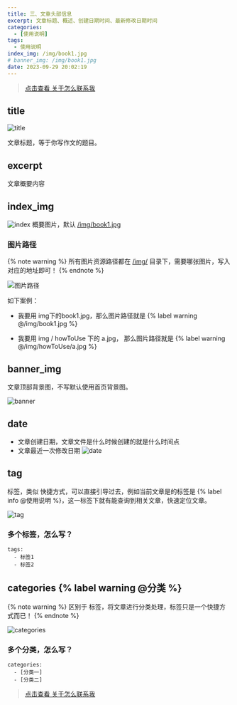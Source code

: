 ```yaml
---
title: 三、文章头部信息
excerpt: 文章标题、概述、创建日期时间、最新修改日期时间
categories:
  - [使用说明]
tags:
  - 使用说明
index_img: /img/book1.jpg
# banner_img: /img/book1.jpg
date: 2023-09-29 20:02:19
---
```


> [点击查看 关于怎么联系我](/note/2023/09/04/callMe)

## title

![title](/img/howToUse/head/title.jpg)

文章标题，等于你写作文的题目。

## excerpt

文章概要内容

## index_img

![index](/img/howToUse/head/index.jpg)
概要图片，默认 [/img/book1.jpg](/img/book1.jpg)

### 图片路径
{% note warning %}
所有图片资源路径都在 [/img/]() 目录下，需要哪张图片，写入对应的地址即可！
{% endnote %}

![图片路径](/img/howToUse/head/path.jpg)

如下案例：
- 我要用 <font class=text-warning>img下的book1.jpg</font>，那么图片路径就是 {% label warning @/img/book1.jpg %}

- 我要用 <font class=text-warning>img / howToUse 下的 a.jpg</font>， 那么图片路径就是 {% label warning @/img/howToUse/a.jpg %}

## banner_img

文章顶部背景图，不写默认使用首页背景图。

![banner](/img/howToUse/head/banner.jpg)

## date
- 文章创建日期，文章文件是什么时候创建的就是什么时间点
- 文章最近一次修改日期
![date](/img/howToUse/head/date.jpg)

## tag

标签，类似 快捷方式，可以直接引导过去，例如当前文章是的标签是 {% label info @使用说明 %}，这一标签下就有能查询到相关文章，快速定位文章。

![tag](/img/howToUse/head/tag.jpg)

### 多个标签，怎么写？

```
tags:
  - 标签1
  - 标签2
```

## categories {% label warning @分类 %}

{% note warning %}
区别于 标签，将文章进行分类处理，标签只是一个快捷方式而已！
{% endnote %}

![categories](/img/howToUse/head/categories.jpg)

### 多个分类，怎么写？

```
categories:
  - [分类一]
  - [分类二]
```

> [点击查看 关于怎么联系我](/note/2023/09/04/callMe)